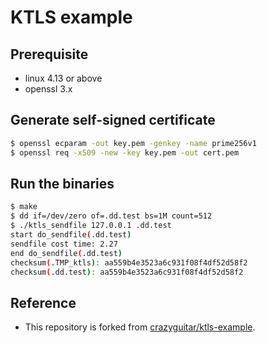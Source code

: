 # KTLS example

## Prerequisite

* linux 4.13 or above
* openssl 3.x

## Generate self-signed certificate

```bash
$ openssl ecparam -out key.pem -genkey -name prime256v1
$ openssl req -x509 -new -key key.pem -out cert.pem
```

## Run the binaries

```bash
$ make
$ dd if=/dev/zero of=.dd.test bs=1M count=512
$ ./ktls_sendfile 127.0.0.1 .dd.test 
start do_sendfile(.dd.test)
sendfile cost time: 2.27
end do_sendfile(.dd.test)
checksum(.TMP_ktls): aa559b4e3523a6c931f08f4df52d58f2
checksum(.dd.test): aa559b4e3523a6c931f08f4df52d58f2 
```

## Reference

* This repository is forked from [crazyguitar/ktls-example](https://github.com/crazyguitar/ktls-example).
